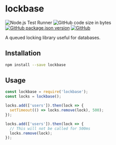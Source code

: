 # lockbase
![Node.js Test Runner](https://github.com/markwylde/lockbase/workflows/Node.js%20Test%20Runner/badge.svg)
![GitHub code size in bytes](https://img.shields.io/github/languages/code-size/markwylde/lockbase)
[![GitHub package.json version](https://img.shields.io/github/package-json/v/markwylde/lockbase)](https://github.com/markwylde/lockbase/releases)
[![GitHub](https://img.shields.io/github/license/markwylde/lockbase)](https://github.com/markwylde/lockbase/blob/master/LICENSE)

A queued locking library useful for databases.

## Installation
```bash
npm install --save lockbase
```

## Usage
```javascript
const lockbase = require('lockbase');
const locks = lockbase();

locks.add(['users']).then(lock => {
  setTimeout(() => locks.remove(lock), 500);
});

locks.add(['users']).then(lock => {
  // This will not be called for 500ms
  locks.remove(lock);
});
```
